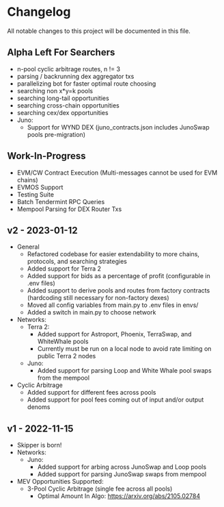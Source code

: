 # Changelog

All notable changes to this project will be documented in this file.

## Alpha Left For Searchers
- n-pool cyclic arbitrage routes, n != 3
- parsing / backrunning dex aggregator txs
- parallelizing bot for faster optimal route choosing
- searching non x*y=k pools
- searching long-tail opportunities
- searching cross-chain opportunities
- searching cex/dex opportunities
- Juno:
    - Support for WYND DEX (juno_contracts.json includes JunoSwap pools pre-migration)

## Work-In-Progress
- EVM/CW Contract Execution (Multi-messages cannot be used for EVM chains)
- EVMOS Support
- Testing Suite
- Batch Tendermint RPC Queries
- Mempool Parsing for DEX Router Txs

## v2 - 2023-01-12
- General
    - Refactored codebase for easier extendability to more chains, protocols, and searching strategies
    - Added support for Terra 2
    - Added support for bids as a percentage of profit (configurable in .env files)
    - Added support to derive pools and routes from factory contracts (hardcoding still necessary for non-factory dexes)
    - Moved all config variables from main.py to .env files in envs/
    - Added a switch in main.py to choose network
- Networks:
    - Terra 2:
        - Added support for Astroport, Phoenix, TerraSwap, and WhiteWhale pools
        - Currently must be run on a local node to avoid rate limiting on public Terra 2 nodes
    - Juno:
        - Added support for parsing Loop and White Whale pool swaps from the mempool
- Cyclic Arbitrage
    - Added support for different fees across pools
    - Added support for pool fees coming out of input and/or output denoms

## v1 - 2022-11-15
- Skipper is born!
- Networks:
    - Juno:
        - Added support for arbing across JunoSwap and Loop pools
        - Added support for parsing JunoSwap swaps from mempool
- MEV Opportunities Supported:
    - 3-Pool Cyclic Arbitrage (single fee across all pools)
        - Optimal Amount In Algo: https://arxiv.org/abs/2105.02784